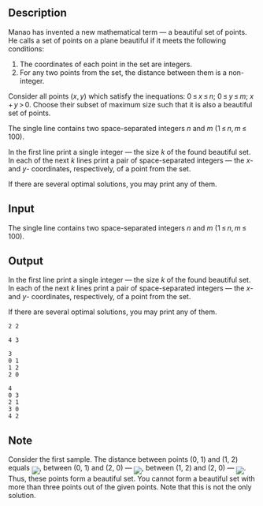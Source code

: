 ## Description

<div><p>Manao has invented a new mathematical term — a beautiful set of points. He calls a set of points on a plane <span class="tex-font-style-it">beautiful</span> if it meets the following conditions:</p><ol> <li> The coordinates of each point in the set are integers. </li><li> For any two points from the set, the distance between them is a non-integer. </li></ol><p>Consider all points <span class="tex-span">(<i>x</i>, <i>y</i>)</span> which satisfy the inequations: <span class="tex-span">0 ≤ <i>x</i> ≤ <i>n</i></span>; <span class="tex-span">0 ≤ <i>y</i> ≤ <i>m</i></span>; <span class="tex-span"><i>x</i> + <i>y</i> &gt; 0</span>. Choose their subset of maximum size such that it is also a beautiful set of points.</p></div><div class="input-specification"><p>The single line contains two space-separated integers <span class="tex-span"><i>n</i></span> and <span class="tex-span"><i>m</i></span> (<span class="tex-span">1 ≤ <i>n</i>, <i>m</i> ≤ 100</span>).</p></div><div class="output-specification"><p>In the first line print a single integer — the size <span class="tex-span"><i>k</i></span> of the found beautiful set. In each of the next <span class="tex-span"><i>k</i></span> lines print a pair of space-separated integers — the <span class="tex-span"><i>x</i></span>- and <span class="tex-span"><i>y</i></span>- coordinates, respectively, of a point from the set.</p><p>If there are several optimal solutions, you may print any of them.</p></div>

## Input

<p>The single line contains two space-separated integers <span class="tex-span"><i>n</i></span> and <span class="tex-span"><i>m</i></span> (<span class="tex-span">1 ≤ <i>n</i>, <i>m</i> ≤ 100</span>).</p>

## Output

<p>In the first line print a single integer — the size <span class="tex-span"><i>k</i></span> of the found beautiful set. In each of the next <span class="tex-span"><i>k</i></span> lines print a pair of space-separated integers — the <span class="tex-span"><i>x</i></span>- and <span class="tex-span"><i>y</i></span>- coordinates, respectively, of a point from the set.</p><p>If there are several optimal solutions, you may print any of them.</p>





```input1
2 2

```




```input2
4 3

```




```output1
3
0 1
1 2
2 0

```




```output2
4
0 3
2 1
3 0
4 2

```



## Note

<p>Consider the first sample. The distance between points (0, 1) and (1, 2) equals <img align="middle" class="tex-formula" src="file://bxutLSRY.png" style="max-width: 100.0%;max-height: 100.0%;">, between (0, 1) and (2, 0) — <img align="middle" class="tex-formula" src="file://p1qEHhAZ.png" style="max-width: 100.0%;max-height: 100.0%;">, between (1, 2) and (2, 0) — <img align="middle" class="tex-formula" src="file://jPm10Qfb.png" style="max-width: 100.0%;max-height: 100.0%;">. Thus, these points form a beautiful set. You cannot form a beautiful set with more than three points out of the given points. Note that this is not the only solution.</p>

